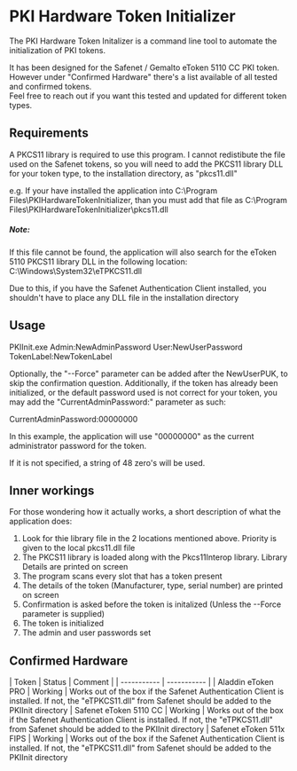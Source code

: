﻿# PKI Hardware Token Initializer 

The PKI Hardware Token Initalizer is a command line tool to automate the initialization of PKI tokens.

It has been designed for the Safenet / Gemalto eToken 5110 CC PKI token. However under "Confirmed Hardware" there's a list available of all tested and confirmed tokens.  
Feel free to reach out if you want this tested and updated for different token types.

## Requirements

A PKCS11 library is required to use this program. I cannot redistibute the file used on the Safenet tokens, so you will need to add the PKCS11 library DLL for your token type, to the installation directory, as "pkcs11.dll"

e.g. If your have installed the application into C:\Program Files\PKIHardwareTokenInitializer, than you must add that file as C:\Program Files\PKIHardwareTokenInitializer\pkcs11.dll

##### Note: 
If this file cannot be found, the application will also search for the eToken 5110 PKCS11 library DLL in the following location: C:\Windows\System32\eTPKCS11.dll

Due to this, if you have the Safenet Authentication Client installed, you shouldn't have to place any DLL file in the installation directory

## Usage
PKIInit.exe Admin:NewAdminPassword User:NewUserPassword TokenLabel:NewTokenLabel

Optionally, the "--Force" parameter can be added after the NewUserPUK, to skip the confirmation question.
Additionally, if the token has already been initialized, or the default password used is not correct for your token, you may add the "CurrentAdminPassword:" parameter as such: 

CurrentAdminPassword:00000000

In this example, the application will use "00000000" as the current administrator password for the token.

If it is not specified, a string of 48 zero's will be used.

## Inner workings
For those wondering how it actually works, a short description of what the application does:

1. Look for thie library file in the 2 locations mentioned above. Priority is given to the local pkcs11.dll file
2. The PKCS11 library is loaded along with the Pkcs11Interop library. Library Details are printed on screen
3. The program scans every slot that has a token present
4. The details of the token (Manufacturer, type, serial number) are printed on screen
5. Confirmation is asked before the token is initalized (Unless the --Force parameter is supplied)
6. The token is initialized
7. The admin and user passwords set

## Confirmed Hardware

| Token      | Status | Comment |
| ----------- | ----------- |
| Aladdin eToken PRO | Working | Works out of the box if the Safenet Authentication Client is installed. If not, the "eTPKCS11.dll" from Safenet should be added to the PKIInit directory
| Safenet eToken 5110 CC | Working | Works out of the box if the Safenet Authentication Client is installed. If not, the "eTPKCS11.dll" from Safenet should be added to the PKIInit directory
| Safenet eToken 511x FIPS | Working | Works out of the box if the Safenet Authentication Client is installed. If not, the "eTPKCS11.dll" from Safenet should be added to the PKIInit directory
